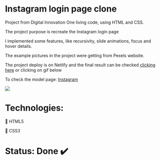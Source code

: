 # Instagram login page clone

Project from Digital Innovation One living code, using HTML and CSS.

The project purpose is recreate the Instagram login page

I implemented some features, like recursivity, slide animations, focus and hover details.

The example pictures in the project were getting from Pexels website.

The project deploy is on Netlify and the final result can be checked [clicking here](https://instagram-login-clone.netlify.app/) or clicking on gif below

To check the model page: [Instagram](https://www.instagram.com/)

[![](pitch.gif)](https://ventura-v.github.io/clone-instagram-login-page-html-css-dio/)

# Technologies:
:small_orange_diamond: HTML5

:small_blue_diamond: CSS3

# Status: Done :heavy_check_mark:
